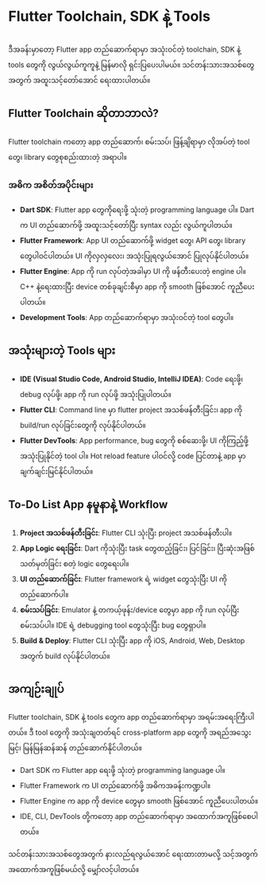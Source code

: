 # Flutter Toolchain, SDK နဲ့ Tools 

ဒီအခန်းမှာတော့ Flutter app တည်ဆောက်ရာမှာ အသုံးဝင်တဲ့ toolchain, SDK နဲ့ tools တွေကို လွယ်လွယ်ကူကူနဲ့ မြန်မာလို ရှင်းပြပေးပါမယ်။ သင်တန်းသားအသစ်တွေအတွက် အထူးသင့်တော်အောင် ရေးထားပါတယ်။

## Flutter Toolchain ဆိုတာဘာလဲ?
Flutter toolchain ကတော့ app တည်ဆောက်၊ စမ်းသပ်၊ ဖြန့်ချိရာမှာ လိုအပ်တဲ့ tool တွေ၊ library တွေစုစည်းထားတဲ့ အရာပါ။

### အဓိက အစိတ်အပိုင်းများ
- **Dart SDK**: Flutter app တွေကိုရေးဖို့ သုံးတဲ့ programming language ပါ။ Dart က UI တည်ဆောက်ဖို့ အထူးသင့်တော်ပြီး syntax လည်း လွယ်ကူပါတယ်။
- **Flutter Framework**: App UI တည်ဆောက်ဖို့ widget တွေ၊ API တွေ၊ library တွေပါဝင်ပါတယ်။ UI ကိုလှလှလေး၊ အသုံးပြုရလွယ်အောင် ပြုလုပ်နိုင်ပါတယ်။
- **Flutter Engine**: App ကို run လုပ်တဲ့အခါမှာ UI ကို ဖန်တီးပေးတဲ့ engine ပါ။ C++ နဲ့ရေးထားပြီး device တစ်ခုချင်းစီမှာ app ကို smooth ဖြစ်အောင် ကူညီပေးပါတယ်။
- **Development Tools**: App တည်ဆောက်ရာမှာ အသုံးဝင်တဲ့ tool တွေပါ။

## အသုံးများတဲ့ Tools များ
- **IDE (Visual Studio Code, Android Studio, IntelliJ IDEA)**: Code ရေးဖို့၊ debug လုပ်ဖို့၊ app ကို run လုပ်ဖို့ အသုံးပြုပါတယ်။
- **Flutter CLI**: Command line မှာ flutter project အသစ်ဖန်တီးခြင်း၊ app ကို build/run လုပ်ခြင်းတွေကို လုပ်နိုင်ပါတယ်။
- **Flutter DevTools**: App performance, bug တွေကို စစ်ဆေးဖို့၊ UI ကိုကြည့်ဖို့ အသုံးပြုနိုင်တဲ့ tool ပါ။ Hot reload feature ပါဝင်လို့ code ပြင်တာနဲ့ app မှာ ချက်ချင်းမြင်နိုင်ပါတယ်။

## To-Do List App နမူနာနဲ့ Workflow
1. **Project အသစ်ဖန်တီးခြင်း**: Flutter CLI သုံးပြီး project အသစ်ဖန်တီးပါ။
2. **App Logic ရေးခြင်း**: Dart ကိုသုံးပြီး task တွေထည့်ခြင်း၊ ပြင်ခြင်း၊ ပြီးဆုံးအဖြစ်သတ်မှတ်ခြင်း စတဲ့ logic တွေရေးပါ။
3. **UI တည်ဆောက်ခြင်း**: Flutter framework ရဲ့ widget တွေသုံးပြီး UI ကို တည်ဆောက်ပါ။
4. **စမ်းသပ်ခြင်း**: Emulator နဲ့ တကယ့်ဖုန်း/device တွေမှာ app ကို run လုပ်ပြီး စမ်းသပ်ပါ။ IDE ရဲ့ debugging tool တွေသုံးပြီး bug တွေရှာပါ။
5. **Build & Deploy**: Flutter CLI သုံးပြီး app ကို iOS, Android, Web, Desktop အတွက် build လုပ်နိုင်ပါတယ်။

## အကျဉ်းချုပ်
Flutter toolchain, SDK နဲ့ tools တွေက app တည်ဆောက်ရာမှာ အရမ်းအရေးကြီးပါတယ်။ ဒီ tool တွေကို အသုံးချတတ်ရင် cross-platform app တွေကို အရည်အသွေးမြင့်၊ မြန်မြန်ဆန်ဆန် တည်ဆောက်နိုင်ပါတယ်။

- Dart SDK က Flutter app ရေးဖို့ သုံးတဲ့ programming language ပါ။
- Flutter Framework က UI တည်ဆောက်ဖို့ အဓိကအခန်းကဏ္ဍပါ။
- Flutter Engine က app ကို device တွေမှာ smooth ဖြစ်အောင် ကူညီပေးပါတယ်။
- IDE, CLI, DevTools တို့ကတော့ app တည်ဆောက်ရာမှာ အထောက်အကူဖြစ်စေပါတယ်။

သင်တန်းသားအသစ်တွေအတွက် နားလည်ရလွယ်အောင် ရေးထားတာမလို့ သင့်အတွက် အထောက်အကူဖြစ်မယ်လို့ မျှော်လင့်ပါတယ်။
